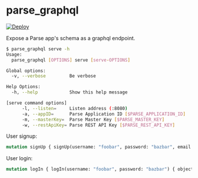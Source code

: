 parse_graphql
=============

[![Deploy](https://www.herokucdn.com/deploy/button.png)](https://heroku.com/deploy)

Expose a Parse app's schema as a graphql endpoint.

```sh
$ parse_graphql serve -h
Usage:
  parse_graphql [OPTIONS] serve [serve-OPTIONS]

Global options:
  -v, --verbose         Be verbose

Help Options:
  -h, --help            Show this help message

[serve command options]
      -l, --listen=     Listen address (:8080)
      -a, --appID=      Parse Application ID [$PARSE_APPLICATION_ID]
      -m, --masterKey=  Parse Master Key [$PARSE_MASTER_KEY]
      -w, --restApiKey= Parse REST API Key [$PARSE_REST_API_KEY]
```

User signup:

```graphql
mutation signUp { signUp(username: "foobar", password: "bazbar", email: "foo.bar@gmail.com") { objectId, createdAt, sessionToken } }
```

User login:

```graphql
mutation logIn { logIn(username: "foobar", password: "bazbar") { objectId, createdAt, sessionToken } }
```


